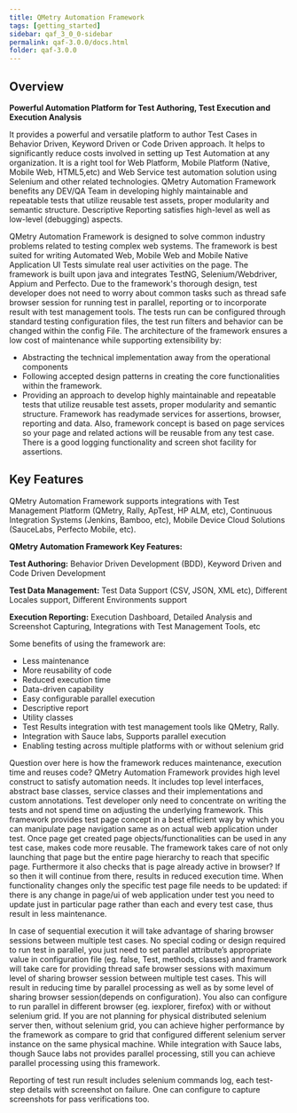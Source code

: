```yaml
---
title: QMetry Automation Framework
tags: [getting_started]
sidebar: qaf_3_0_0-sidebar
permalink: qaf-3.0.0/docs.html
folder: qaf-3.0.0
---
```

## Overview

**Powerful Automation Platform for Test Authoring, Test Execution and Execution Analysis**

It provides a powerful and versatile platform to author Test Cases in Behavior Driven, Keyword Driven or Code Driven approach. It helps to significantly reduce costs involved in setting up Test Automation at any organization. It is a right tool for Web Platform, Mobile Platform (Native, Mobile Web, HTML5,etc) and Web Service test automation solution using Selenium and other related technologies. QMetry Automation Framework benefits any DEV/QA Team in developing highly maintainable and repeatable tests that utilize reusable test assets, proper modularity and semantic structure. Descriptive Reporting satisfies high-level as well as low-level (debugging) aspects.

QMetry Automation Framework is designed to solve common industry problems related to testing complex web systems. The framework is best suited for writing Automated Web, Mobile Web and Mobile Native Application UI Tests simulate real user activities on the page.
The framework is built upon java and integrates TestNG, Selenium/Webdriver, Appium and Perfecto. Due to the framework's thorough design, test developer does not need to worry about common tasks such as thread safe browser session for running test in parallel, reporting or to incorporate result with test management tools. The tests run can be configured through standard testing configuration files, the test run filters and behavior can be changed within the config File.
The architecture of the framework ensures a low cost of maintenance while supporting extensibility by:

 * Abstracting the technical implementation away from the operational components
 * Following accepted design patterns in creating the core functionalities within the framework.
 * Providing an approach to develop highly maintainable and repeatable tests that utilize reusable test assets, proper modularity and semantic structure. Framework has readymade services for assertions, browser, reporting and data. Also, framework concept is based on page services so your page and related actions will be reusable from any test case. There is a good logging functionality and screen shot facility for assertions.


## Key Features

QMetry Automation Framework supports integrations with Test Management Platform (QMetry, Rally, ApTest, HP ALM, etc), Continuous Integration Systems (Jenkins, Bamboo, etc), Mobile Device Cloud Solutions (SauceLabs, Perfecto Mobile, etc). 

**QMetry Automation Framework Key Features:**

**Test Authoring:** Behavior Driven Development (BDD), Keyword Driven and Code Driven Development

**Test Data Management:** Test Data Support (CSV, JSON, XML etc), Different Locales support, Different Environments support

**Execution Reporting:** Execution Dashboard, Detailed Analysis and Screenshot Capturing, Integrations with Test Management Tools, etc

Some benefits of using the framework are:

 * Less maintenance
 * More reusability of code
 * Reduced execution time
 * Data-driven capability
 * Easy configurable parallel execution
 * Descriptive report
 * Utility classes
 * Test Results integration with test management tools like QMetry, Rally.
 * Integration with Sauce labs, Supports parallel execution
 * Enabling testing across multiple platforms with or without selenium grid

Question over here is how the framework reduces maintenance, execution time and reuses code?
QMetry Automation Framework provides high level construct to satisfy automation needs. It includes top level interfaces, abstract base classes, service classes and their implementations and custom annotations. Test developer only need to concentrate on writing the tests and not spend time on adjusting the underlying framework.
This framework provides test page concept in a best efficient way by which you can manipulate page navigation same as on actual web application under test. Once page get created page objects/functionalities can be used in any test case, makes code more reusable. The framework takes care of not only launching that page but the entire page hierarchy to reach that specific page. Furthermore it also checks that is page already active in browser? If so then it will continue from there, results in reduced execution time.
When functionality changes only the specific test page file needs to be updated: if there is any change in page/ui of web application under test you need to update just in particular page rather than each and every test case, thus result in less maintenance.


In case of sequential execution it will take advantage of sharing browser sessions between multiple test cases. No special coding or design required to run test in parallel, you just need to set parallel attribute’s appropriate value in configuration file (eg. false, Test, methods, classes) and framework will take care for providing thread safe browser sessions with maximum level of sharing browser session between multiple test cases.  This will result in reducing time by parallel processing as well as by some level of sharing browser session(depends on configuration). You also can configure to run parallel in different browser (eg. iexplorer, firefox) with or without selenium grid. If you are not planning for physical distributed selenium server then, without selenium grid, you can achieve higher performance by the framework as compare to grid that configured different selenium server instance on the same physical machine. While integration with Sauce labs, though Sauce labs not provides parallel processing, still you can achieve parallel processing using this framework.


Reporting of test run result includes selenium commands log, each test-step details with screenshot on failure. One can configure to capture screenshots for pass verifications too.

